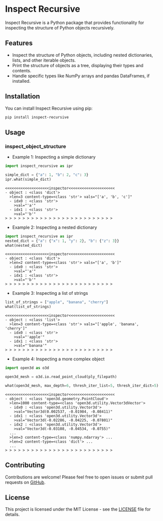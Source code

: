 # Inspect Recursive

Inspect Recursive is a Python package that provides functionality for inspecting the structure of Python objects recursively.

## Features

- Inspect the structure of Python objects, including nested dictionaries, lists, and other iterable objects.
- Print the structure of objects as a tree, displaying their types and contents.
- Handle specific types like NumPy arrays and pandas DataFrames, if installed.

## Installation

You can install Inspect Recursive using pip:

```bash
pip install inspect-recursive
```

## Usage

### inspect_object_structure

- Example 1: Inspecting a simple dictionary

```python
import inspect_recursive as ipr

simple_dict = {"a": 1, "b": 2, "c": 3}
ipr.what(simple_dict)
```

```output
<<<<<<<<<<<<<<<<<<<<inspector<<<<<<<<<<<<<<<<<<<<<
- object : <class 'dict'>
  >len=3 content-type=<class 'str'> vals="['a', 'b', 'c']"
  - idx0 : <class 'str'>
    >val="'a'"
  - idx1 : <class 'str'>
    >val="'b'"
> > > > > > > > > > > > > > > > > > > > > > > > >
```

- Example 2: Inspecting a nested dictionary

```python
import inspect_recursive as ipr
nested_dict = {"a": {"x": 1, "y": 2}, "b": {"z": 3}}
what(nested_dict)
```

```output
<<<<<<<<<<<<<<<<<<<<inspector<<<<<<<<<<<<<<<<<<<<<
- object : <class 'dict'>
  >len=2 content-type=<class 'str'> vals="['a', 'b']"
  - idx0 : <class 'str'>
    >val="'a'"
  - idx1 : <class 'str'>
    >val="'b'"
> > > > > > > > > > > > > > > > > > > > > > > > >
```

- Example 3: Inspecting a list of strings

```python
list_of_strings = ["apple", "banana", "cherry"]
what(list_of_strings)
```

```output
<<<<<<<<<<<<<<<<<<<<inspector<<<<<<<<<<<<<<<<<<<<<
- object : <class 'list'>
  >len=3 content-type=<class 'str'> vals="['apple', 'banana', 'cherry']"
  - idx0 : <class 'str'>
    >val="'apple'"
  - idx1 : <class 'str'>
    >val="'banana'"
> > > > > > > > > > > > > > > > > > > > > > > > >
```

- Example 4: Inspecting a more complex object

```python
import open3d as o3d

open3d_mesh = o3d.io.read_point_cloud(ply_filepath)

what(open3d_mesh, max_depth=6, thresh_iter_list=5, thresh_iter_dict=5)
```

```output
<<<<<<<<<<<<<<<<<<<<inspector<<<<<<<<<<<<<<<<<<<<<
- object : <class 'open3d.geometry.PointCloud'>
  >len=1000 content-type=<class 'open3d.utility.Vector3dVector'>
  - idx0 : <class 'open3d.utility.Vector3d'>
    >val="Vector3d(0.002537, -0.01984, -0.08411)"
  - idx1 : <class 'open3d.utility.Vector3d'>
    >val="Vector3d(-0.02286, -0.04225, -0.07801)"
  - idx2 : <class 'open3d.utility.Vector3d'>
    >val="Vector3d(-0.03108, -0.04534, -0.0755)"
  ...
  >len=3 content-type=<class 'numpy.ndarray'> ...
  >len=2 content-type=<class 'dict'> ...
  ...
> > > > > > > > > > > > > > > > > > > > > > > > >
```

## Contributing

Contributions are welcome! Please feel free to open issues or submit pull requests on [GitHub](https://github.com/yourusername/inspect-recursive).

## License

This project is licensed under the MIT License - see the [LICENSE](LICENSE) file for details.
